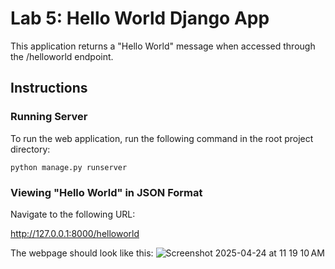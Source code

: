 # Lab 5: Hello World Django App
This application returns a "Hello World" message when accessed through the /helloworld endpoint.

## Instructions

### Running Server
To run the web application, run the following command in the root project directory:
```
python manage.py runserver
```

### Viewing "Hello World" in JSON Format
Navigate to the following URL:

http://127.0.0.1:8000/helloworld

The webpage should look like this:
![Screenshot 2025-04-24 at 11 19 10 AM](https://github.com/user-attachments/assets/844e874f-f1a1-406b-a292-19160124dad1)
